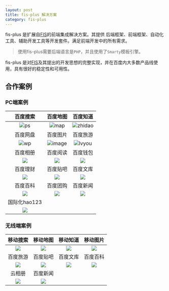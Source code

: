 ```yaml
---
layout: post
title: fis-plus 解决方案
category: fis-plus
---
```


fis-plus 是扩展自[FIS][FIS]的前端集成解决方案。其提供 后端框架、前端框架、自动化工具、辅助开发工具等开发套件。满足前端开发中的所有需求。

> 使用fis-plus需要后端语言是`PHP`，并且使用了`Smarty`模板引擎。

fis-plus 是对[FIS][FIS]及其提出的开发思想的完整实现，并在百度内大多数产品线使用，具有很好的稳定性和可用性。


## 合作案例

### PC端案例

| 百度搜索 | 百度地图| 百度知道 | 
| :----:   | :----:  | :----: |
| ![ps]({{site.img}}/case/ps.png) | ![map]({{site.img}}/case/map.png) | ![zhidao]({{site.img}}/case/zhidao.png) | 
| 百度网盘 | 百度图片| 百度旅游 | 
| ![wp]({{site.img}}/case/wangpan.png) | ![image]({{site.img}}/case/image.png) | ![lvyou]({{site.img}}/case/lvyou.png) | 
| 百度相册 | 百度阅读| 百度钱包 | 
| ![]({{site.img}}/case/xiangce.png) | ![]({{site.img}}/case/yuedu.png) | ![]({{site.img}}/case/qianbao.png) | 
| 百度理财 | 百度贴吧| 百度文库 | 
| ![]({{site.img}}/case/licai.png) | ![]({{site.img}}/case/tieba.png) | ![]({{site.img}}/case/wenku.png) | 
| 百度百科 | 百度团购| 百度新闻 | 
| ![]({{site.img}}/case/baike.png) | ![]({{site.img}}/case/tuangou.png) | ![]({{site.img}}/case/news.png) | 
|  国际化hao123   |  |   |  
| ![]({{site.img}}/case/globalhao123.png) |  |   | 

### 无线端案例

| 移动搜索 | 移动地图| 移动知道 | 移动图片 |  
| :----:   | :----:  | :----: | :----: |
| ![]({{site.img}}/case/m-ps.png) | ![]({{site.img}}/case/m-map.png) | ![]({{site.img}}/case/m-zhidao.png) | ![]({{site.img}}/case/m-image.png) | 
| 百度旅游 | 百度贴吧| 百度文库 | 百度百科 | 
| ![]({{site.img}}/case/m-lvyou.png) | ![]({{site.img}}/case/m-tieba.png) | ![]({{site.img}}/case/m-wenku.png) | ![]({{site.img}}/case/m-baike.png) | 
| 云相册 | 百度新闻|  |  | 
| ![]({{site.img}}/case/m-xiangce.png) | ![]({{site.img}}/case/m-news.png) |  |   | 


[FIS]: http://fis.baidu.com "FIS官网"